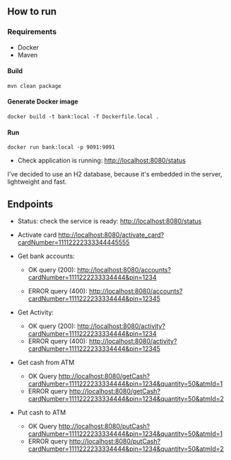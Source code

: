
## How to run
### Requirements
* Docker
* Maven 

#### Build
`mvn clean package`
#### Generate Docker image
 `docker build -t bank:local -f Dockerfile.local .`
#### Run
`docker run bank:local -p 9091:9091`

* Check application is running: [http://localhost:8080/status](http://localhost:9091/status)

I've decided to use an H2 database, because it's embedded in the server, lightweight and fast.

## Endpoints

* Status: check the service is ready:
[http://localhost:8080/status](http://localhost:8080/status)

* Activate card
[http://localhost:8080/activate_card?cardNumber=11112222333344445555](http://localhost:8080/activate_card?cardNumber=11112222333344445555)

* Get bank accounts:

   * OK query (200): [http://localhost:8080/accounts?cardNumber=1111222233334444&pin=1234](http://localhost:8080/accounts?cardNumber=1111222233334444&pin=1234)

   * ERROR query (400): [http://localhost:8080/accounts?cardNumber=1111222233334444&pin=12345](http://localhost:8080/accounts?cardNumber=1111222233334444&pin=12345)
   
* Get Activity:
   * OK query (200): [http://localhost:8080/activity?cardNumber=1111222233334444&pin=1234](http://localhost:8080/activity?cardNumber=1111222233334444&pin=1234)
   * ERROR query (400): [http://localhost:8080/activity?cardNumber=1111222233334444&pin=12345](http://localhost:8080/activity?cardNumber=1111222233334444&pin=12345)


* Get cash from ATM
   * OK Query [http://localhost:8080/getCash?cardNumber=1111222233334444&pin=1234&quantity=50&atmId=1](http://localhost:8080/getCash?cardNumber=1111222233334444&pin=1234&quantity=50&atmId=1)
   * ERROR query [http://localhost:8080/getCash?cardNumber=1111222233334444&pin=1234&quantity=50&atmId=2](http://localhost:8080/getCash?cardNumber=1111222233334444&pin=1234&quantity=50&atmId=2)

* Put cash to ATM
   * OK Query [http://localhost:8080/putCash?cardNumber=1111222233334444&pin=1234&quantity=50&atmId=1](http://localhost:8080/putCash?cardNumber=1111222233334444&pin=1234&quantity=50&atmId=1)
   * ERROR query [http://localhost:8080/putCash?cardNumber=1111222233334444&pin=1234&quantity=50&atmId=2](http://localhost:8080/putCash?cardNumber=1111222233334444&pin=1234&quantity=50&atmId=2)
